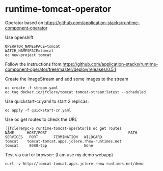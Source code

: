 # runtime-tomcat-operator
Operator based on https://github.com/application-stacks/runtime-component-operator

Use openshift
```
OPERATOR_NAMESPACE=tomcat
WATCH_NAMESPACE=tomcat
oc new-project tomcat
```
Follow the instructions from https://github.com/application-stacks/runtime-component-operator/tree/master/deploy/releases/0.5.1

Create the ImageStream and add some images to the stream
```
oc create -f stream.yaml
oc tag docker.io/jfclere/tomcat tomcat-stream:latest --scheduled
```
Use quickstart-cr.yaml to start 2 replicas:
```
oc apply -f quickstart-cr.yaml
```
Use oc get routes to check the URL
```
[jfclere@pc-6 runtime-tomcat-operator]$ oc get routes
NAME      HOST/PORT                                     PATH      SERVICES   PORT       TERMINATION   WILDCARD
tomcat    tomcat-tomcat.apps.jclere.rhmw-runtimes.net             tomcat     8080-tcp                 None
```
Test via curl or browser: (I am use my demo webapp)
```
curl -v http://tomcat-tomcat.apps.jclere.rhmw-runtimes.net/demo
```
